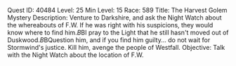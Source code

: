 Quest ID: 40484
Level: 25
Min Level: 15
Race: 589
Title: The Harvest Golem Mystery
Description: Venture to Darkshire, and ask the Night Watch about the whereabouts of F.W. If he was right with his suspicions, they would know where to find him.$B$BI pray to the Light that he still hasn't moved out of Duskwood.$B$BQuestion him, and if you find him guilty... do not wait for Stormwind's justice. Kill him, avenge the people of Westfall.
Objective: Talk with the Night Watch about the location of F.W.
